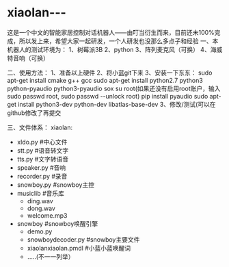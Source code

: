 # xiaolan---
这是一个中文的智能家居控制对话机器人——由叮当衍生而来，目前还未100%完成，所以发上来，希望大家一起研发，一个人研发也没那么多点子和经验
一、本机器人的测试环境为：
1、树莓派3B
2、python
3、阵列麦克风（可换）
4、海威特音响（可换）

二、使用方法：
1、准备以上硬件
2、将小蓝git下来
3、安装一下东东：
  sudo apt-get install cmake g++ gcc
  sudo apt-get install python2.7 python3 python-pyaudio python3-pyaudio sox
  su root(如果还没有启用root账户，输入sudo passwd root, sudo passwd --unlock root)
  pip install pyaudio
  sudo apt-get install python3-dev python-dev libatlas-base-dev
3、修改/测试(可以在github修改了再提交

三、文件体系：
xiaolan:
  - xldo.py #中心文件
  - stt.py #语音转文字
  - tts.py #文字转语音
  - speaker.py #音响
  - recorder.py #录音
  - snowboy.py #snowboy主控
  - musiclib #音乐库
    - ding.wav
    - dong.wav
    - welcome.mp3
  - snowboy #snowboy唤醒引擎
    - demo.py
    - snowboydecoder.py #snowboy主要文件
    - xiaolanxiaolan.pmdl #小蓝小蓝唤醒词
    - .....(不一一列举）
  

